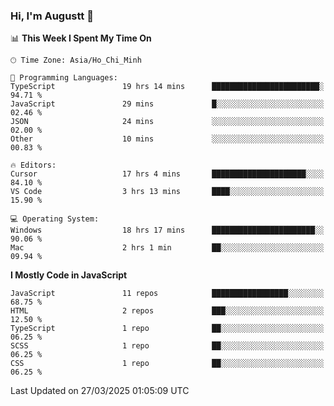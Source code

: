 ### Hi, I'm Augustt 👋

<!--START_SECTION:waka-->
📊 **This Week I Spent My Time On** 

```text
🕑︎ Time Zone: Asia/Ho_Chi_Minh

💬 Programming Languages: 
TypeScript               19 hrs 14 mins      ████████████████████████░   94.71 % 
JavaScript               29 mins             █░░░░░░░░░░░░░░░░░░░░░░░░   02.46 % 
JSON                     24 mins             ░░░░░░░░░░░░░░░░░░░░░░░░░   02.00 % 
Other                    10 mins             ░░░░░░░░░░░░░░░░░░░░░░░░░   00.83 % 

🔥 Editors: 
Cursor                   17 hrs 4 mins       █████████████████████░░░░   84.10 % 
VS Code                  3 hrs 13 mins       ████░░░░░░░░░░░░░░░░░░░░░   15.90 % 

💻 Operating System: 
Windows                  18 hrs 17 mins      ███████████████████████░░   90.06 % 
Mac                      2 hrs 1 min         ██░░░░░░░░░░░░░░░░░░░░░░░   09.94 % 
```

**I Mostly Code in JavaScript** 

```text
JavaScript               11 repos            █████████████████░░░░░░░░   68.75 % 
HTML                     2 repos             ███░░░░░░░░░░░░░░░░░░░░░░   12.50 % 
TypeScript               1 repo              ██░░░░░░░░░░░░░░░░░░░░░░░   06.25 % 
SCSS                     1 repo              ██░░░░░░░░░░░░░░░░░░░░░░░   06.25 % 
CSS                      1 repo              ██░░░░░░░░░░░░░░░░░░░░░░░   06.25 % 
```




 Last Updated on 27/03/2025 01:05:09 UTC
<!--END_SECTION:waka-->
